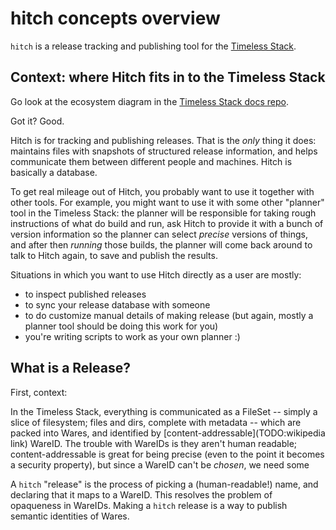 hitch concepts overview
=======================

`hitch` is a release tracking and publishing tool for the [Timeless Stack](https://github.com/polydawn/timeless).


Context: where Hitch fits in to the Timeless Stack
--------------------------------------------------

Go look at the ecosystem diagram in the [Timeless Stack docs repo](https://github.com/polydawn/timeless).

Got it?  Good.

Hitch is for tracking and publishing releases.
That is the *only* thing it does: maintains files with snapshots of structured release
information, and helps communicate them between different people and machines.
Hitch is basically a database.

To get real mileage out of Hitch, you probably want to use it together with other tools.
For example, you might want to use it with some other "planner" tool in the Timeless Stack:
the planner will be responsible for taking rough instructions of what do build and run,
ask Hitch to provide it with a bunch of version information so the planner can select *precise* versions of things,
and after then *running* those builds, the planner will come back around to talk to Hitch
again, to save and publish the results.

Situations in which you want to use Hitch directly as a user are mostly:

- to inspect published releases
- to sync your release database with someone
- to do customize manual details of making release (but again,
  mostly a planner tool should be doing this work for you)
- you're writing scripts to work as your own planner :)


What is a Release?
------------------

First, context:

In the Timeless Stack, everything is communicated as a FileSet -- simply a
slice of filesystem; files and dirs, complete with metadata -- which are packed into Wares,
and identified by [content-addressable](TODO:wikipedia link) WareID.
The trouble with WareIDs is they aren't human readable; content-addressable is
great for being precise (even to the point it becomes a security property),
but since a WareID can't be *chosen*, we need some

A `hitch` "release" is the process of picking a (human-readable!) name, and
declaring that it maps to a WareID.
This resolves the problem of opaqueness in WareIDs.
Making a `hitch` release is a way to publish semantic identities of Wares.

